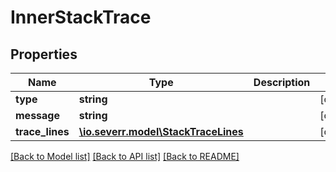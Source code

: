 # InnerStackTrace

## Properties
Name | Type | Description | Notes
------------ | ------------- | ------------- | -------------
**type** | **string** |  | [optional] 
**message** | **string** |  | [optional] 
**trace_lines** | [**\io.severr.model\StackTraceLines**](StackTraceLines.md) |  | [optional] 

[[Back to Model list]](../README.md#documentation-for-models) [[Back to API list]](../README.md#documentation-for-api-endpoints) [[Back to README]](../README.md)


